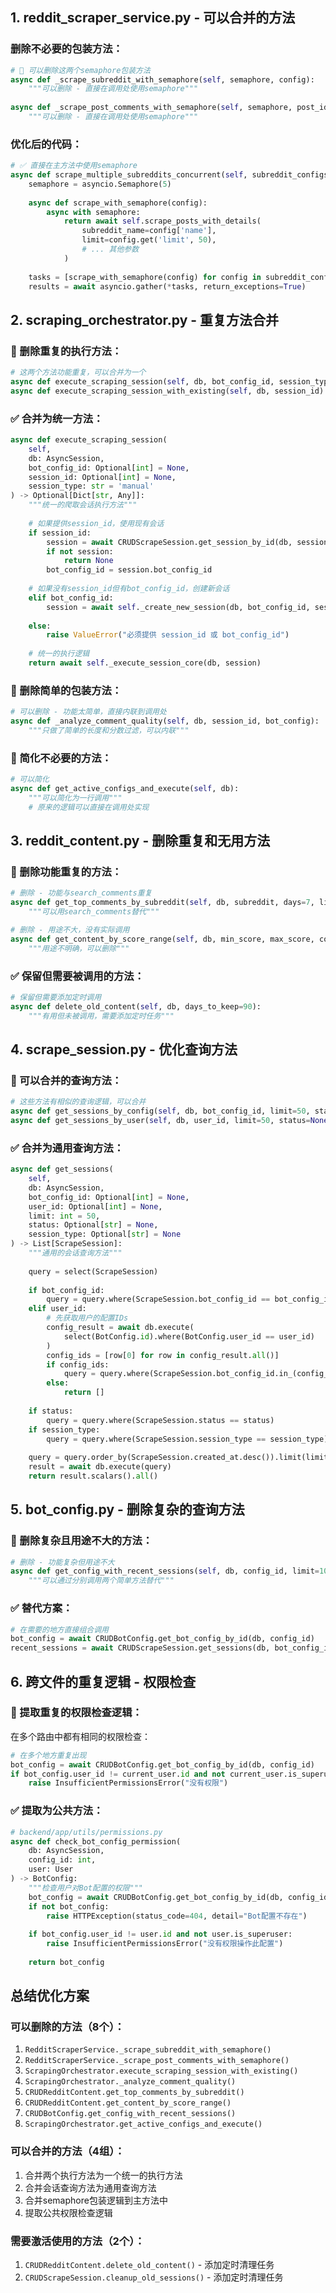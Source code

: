 ## 1. **reddit_scraper_service.py** - 可以合并的方法

### 删除不必要的包装方法：

```python
# 🔴 可以删除这两个semaphore包装方法
async def _scrape_subreddit_with_semaphore(self, semaphore, config):
    """可以删除 - 直接在调用处使用semaphore"""
    
async def _scrape_post_comments_with_semaphore(self, semaphore, post_id, limit, subreddit_name):
    """可以删除 - 直接在调用处使用semaphore"""
```

### 优化后的代码：
```python
# ✅ 直接在主方法中使用semaphore
async def scrape_multiple_subreddits_concurrent(self, subreddit_configs):
    semaphore = asyncio.Semaphore(5)
    
    async def scrape_with_semaphore(config):
        async with semaphore:
            return await self.scrape_posts_with_details(
                subreddit_name=config['name'],
                limit=config.get('limit', 50),
                # ... 其他参数
            )
    
    tasks = [scrape_with_semaphore(config) for config in subreddit_configs]
    results = await asyncio.gather(*tasks, return_exceptions=True)
```

## 2. **scraping_orchestrator.py** - 重复方法合并

### 🔴 删除重复的执行方法：

```python
# 这两个方法功能重复，可以合并为一个
async def execute_scraping_session(self, db, bot_config_id, session_type='manual')
async def execute_scraping_session_with_existing(self, db, session_id)
```

### ✅ 合并为统一方法：
```python
async def execute_scraping_session(
    self,
    db: AsyncSession,
    bot_config_id: Optional[int] = None,
    session_id: Optional[int] = None,
    session_type: str = 'manual'
) -> Optional[Dict[str, Any]]:
    """统一的爬取会话执行方法"""
    
    # 如果提供session_id，使用现有会话
    if session_id:
        session = await CRUDScrapeSession.get_session_by_id(db, session_id)
        if not session:
            return None
        bot_config_id = session.bot_config_id
    
    # 如果没有session_id但有bot_config_id，创建新会话
    elif bot_config_id:
        session = await self._create_new_session(db, bot_config_id, session_type)
    
    else:
        raise ValueError("必须提供 session_id 或 bot_config_id")
    
    # 统一的执行逻辑
    return await self._execute_session_core(db, session)
```

### 🔴 删除简单的包装方法：
```python
# 可以删除 - 功能太简单，直接内联到调用处
async def _analyze_comment_quality(self, db, session_id, bot_config):
    """只做了简单的长度和分数过滤，可以内联"""
```

### 🔴 简化不必要的方法：
```python
# 可以简化
async def get_active_configs_and_execute(self, db):
    """可以简化为一行调用"""
    # 原来的逻辑可以直接在调用处实现
```

## 3. **reddit_content.py** - 删除重复和无用方法

### 🔴 删除功能重复的方法：

```python
# 删除 - 功能与search_comments重复
async def get_top_comments_by_subreddit(self, db, subreddit, days=7, limit=50):
    """可以用search_comments替代"""

# 删除 - 用途不大，没有实际调用
async def get_content_by_score_range(self, db, min_score, max_score, content_type, subreddits, limit):
    """用途不明确，可以删除"""
```

### ✅ 保留但需要被调用的方法：
```python
# 保留但需要添加定时调用
async def delete_old_content(self, db, days_to_keep=90):
    """有用但未被调用，需要添加定时任务"""
```

## 4. **scrape_session.py** - 优化查询方法

### 🔴 可以合并的查询方法：

```python
# 这些方法有相似的查询逻辑，可以合并
async def get_sessions_by_config(self, db, bot_config_id, limit=50, status=None, session_type=None)
async def get_sessions_by_user(self, db, user_id, limit=50, status=None, session_type=None)
```

### ✅ 合并为通用查询方法：
```python
async def get_sessions(
    self,
    db: AsyncSession,
    bot_config_id: Optional[int] = None,
    user_id: Optional[int] = None,
    limit: int = 50,
    status: Optional[str] = None,
    session_type: Optional[str] = None
) -> List[ScrapeSession]:
    """通用的会话查询方法"""
    
    query = select(ScrapeSession)
    
    if bot_config_id:
        query = query.where(ScrapeSession.bot_config_id == bot_config_id)
    elif user_id:
        # 先获取用户的配置IDs
        config_result = await db.execute(
            select(BotConfig.id).where(BotConfig.user_id == user_id)
        )
        config_ids = [row[0] for row in config_result.all()]
        if config_ids:
            query = query.where(ScrapeSession.bot_config_id.in_(config_ids))
        else:
            return []
    
    if status:
        query = query.where(ScrapeSession.status == status)
    if session_type:
        query = query.where(ScrapeSession.session_type == session_type)
    
    query = query.order_by(ScrapeSession.created_at.desc()).limit(limit)
    result = await db.execute(query)
    return result.scalars().all()
```

## 5. **bot_config.py** - 删除复杂的查询方法

### 🔴 删除复杂且用途不大的方法：

```python
# 删除 - 功能复杂但用途不大
async def get_config_with_recent_sessions(self, db, config_id, limit=10):
    """可以通过分别调用两个简单方法替代"""
```

### ✅ 替代方案：
```python
# 在需要的地方直接组合调用
bot_config = await CRUDBotConfig.get_bot_config_by_id(db, config_id)
recent_sessions = await CRUDScrapeSession.get_sessions(db, bot_config_id=config_id, limit=10)
```

## 6. **跨文件的重复逻辑 - 权限检查**

### 🔴 提取重复的权限检查逻辑：

在多个路由中都有相同的权限检查：
```python
# 在多个地方重复出现
bot_config = await CRUDBotConfig.get_bot_config_by_id(db, config_id)
if bot_config.user_id != current_user.id and not current_user.is_superuser:
    raise InsufficientPermissionsError("没有权限")
```

### ✅ 提取为公共方法：
```python
# backend/app/utils/permissions.py
async def check_bot_config_permission(
    db: AsyncSession, 
    config_id: int, 
    user: User
) -> BotConfig:
    """检查用户对Bot配置的权限"""
    bot_config = await CRUDBotConfig.get_bot_config_by_id(db, config_id)
    if not bot_config:
        raise HTTPException(status_code=404, detail="Bot配置不存在")
    
    if bot_config.user_id != user.id and not user.is_superuser:
        raise InsufficientPermissionsError("没有权限操作此配置")
    
    return bot_config
```

## 总结优化方案

### 可以删除的方法（8个）：
1. `RedditScraperService._scrape_subreddit_with_semaphore()`
2. `RedditScraperService._scrape_post_comments_with_semaphore()`
3. `ScrapingOrchestrator.execute_scraping_session_with_existing()` 
4. `ScrapingOrchestrator._analyze_comment_quality()`
5. `CRUDRedditContent.get_top_comments_by_subreddit()`
6. `CRUDRedditContent.get_content_by_score_range()`
7. `CRUDBotConfig.get_config_with_recent_sessions()`
8. `ScrapingOrchestrator.get_active_configs_and_execute()`

### 可以合并的方法（4组）：
1. 合并两个执行方法为一个统一的执行方法
2. 合并会话查询方法为通用查询方法
3. 合并semaphore包装逻辑到主方法中
4. 提取公共权限检查逻辑

### 需要激活使用的方法（2个）：
1. `CRUDRedditContent.delete_old_content()` - 添加定时清理任务
2. `CRUDScrapeSession.cleanup_old_sessions()` - 添加定时清理任务
